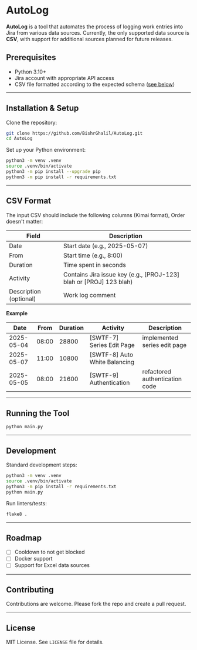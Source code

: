 # AutoLog

**AutoLog** is a tool that automates the process of logging work entries into Jira from various data sources. Currently, the only supported data source is **CSV**, with support for additional sources planned for future releases.

## Prerequisites

- Python 3.10+
- Jira account with appropriate API access
- CSV file formatted according to the expected schema ([see below](#csv-format))

---

## Installation & Setup

Clone the repository:

```bash
git clone https://github.com/BishrGhalil/AutoLog.git
cd AutoLog
```

Set up your Python environment:

```bash
python3 -m venv .venv
source .venv/bin/activate
python3 -m pip install --upgrade pip
python3 -m pip install -r requirements.txt
```

---

## CSV Format

The input CSV should include the following columns (Kimai format), Order doesn't matter:

| Field                  | Description                                                        |
| ---------------------- | ------------------------------------------------------------------ |
| Date                   | Start date (e.g., 2025-05-07)                                      |
| From                   | Start time (e.g., 8:00)                                            |
| Duration               | Time spent in seconds                                              |
| Activity               | Contains Jira issue key (e.g., [PROJ-123] blah or [PROJ] 123 blah) |
| Description (optional) | Work log comment                                                   |

**Example**

| Date       | From  | Duration | Activity                      | Description                    |
| ---------- | ----- | -------- | ----------------------------- | ------------------------------ |
| 2025-05-04 | 08:00 | 28800    | [SWTF-7] Series Edit Page     | implemented series edit page   |
| 2025-05-07 | 11:00 | 10800    | [SWTF-8] Auto White Balancing |                                |
| 2025-05-05 | 08:00 | 21600    | [SWTF-9] Authentication       | refactored authentication code |

---

## Running the Tool

```bash
python main.py
```

---

## Development

Standard development steps:

```bash
python3 -m venv .venv
source .venv/bin/activate
python3 -m pip install -r requirements.txt
python main.py
```

Run linters/tests:

```bash
flake8 .
```

---

## Roadmap

- [ ] Cooldown to not get blocked
- [ ] Docker support
- [ ] Support for Excel data sources

---

## Contributing

Contributions are welcome. Please fork the repo and create a pull request.

---

## License

MIT License. See `LICENSE` file for details.
